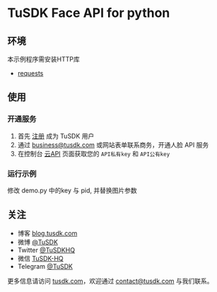 # TuSDK Face API for python

## 环境
本示例程序需安装HTTP库 
* [requests](https://github.com/kennethreitz/requests)


## 使用

### 开通服务

1. 首先 [注册](http://tusdk.com/center/user/register) 成为 TuSDK 用户
2. 通过 [business@tusdk.com](mailto:business@tusdk.com) 或网站表单联系商务，开通人脸 API 服务
3. 在控制台 [云API](http://tusdk.com/center/apiService) 页面获取您的 `API私有key` 和 `API公有key`

### 运行示例

修改 demo.py 中的key 与 pid, 并替换图片参数


## 关注

* 博客 [blog.tusdk.com](http://blog.tusdk.com/)
* 微博 [@TuSDK](http://weibo.com/tusdk)
* Twitter [@TuSDKHQ](https://twitter.com/TuSDKHQ)
* 微信 [TuSDK-HQ](http://tusdk.com/img/tusdk-wechat-qrcode.png)
* Telegram [@TuSDK](https://telegram.me/TuSDK)

更多信息请访问 [tusdk.com](http://tusdk.com/)，欢迎通过 [contact@tusdk.com](mailto:contact@tusdk.com) 与我们联系。
